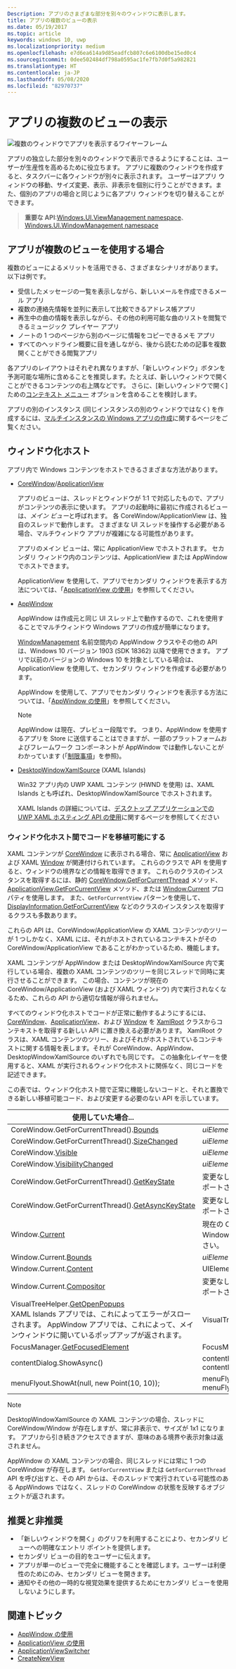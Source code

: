 ```yaml
---
Description: アプリのさまざまな部分を別々のウィンドウに表示します。
title: アプリの複数のビューの表示
ms.date: 05/19/2017
ms.topic: article
keywords: windows 10, uwp
ms.localizationpriority: medium
ms.openlocfilehash: e7d6ea614a9d85eadfcb807c6e6100dbe15ed0c4
ms.sourcegitcommit: 0dee502484df798a0595ac1fe7fb7d0f5a982821
ms.translationtype: HT
ms.contentlocale: ja-JP
ms.lasthandoff: 05/08/2020
ms.locfileid: "82970737"
---
```

# <a name="show-multiple-views-for-an-app"></a>アプリの複数のビューの表示

![複数のウィンドウでアプリを表示するワイヤーフレーム](images/multi-view.gif)

アプリの独立した部分を別々のウィンドウで表示できるようにすることは、ユーザーが生産性を高めるために役立ちます。 アプリに複数のウィンドウを作成すると、タスクバーに各ウィンドウが別々に表示されます。 ユーザーはアプリ ウィンドウの移動、サイズ変更、表示、非表示を個別に行うことができます。また、個別のアプリの場合と同じように各アプリ ウィンドウを切り替えることができます。

> **重要な API**:[Windows.UI.ViewManagement namespace](/uwp/api/windows.ui.viewmanagement)、[Windows.UI.WindowManagement namespace](/uwp/api/windows.ui.windowmanagement)

## <a name="when-should-an-app-use-multiple-views"></a>アプリが複数のビューを使用する場合

複数のビューによるメリットを活用できる、さまざまなシナリオがあります。 以下は例です。

- 受信したメッセージの一覧を表示しながら、新しいメールを作成できるメール アプリ
- 複数の連絡先情報を並列に表示して比較できるアドレス帳アプリ
- 再生中の曲の情報を表示しながら、その他の利用可能な曲のリストを閲覧できるミュージック プレイヤー アプリ
- ノートの 1 つのページから別のページに情報をコピーできるメモ アプリ
- すべてのヘッドライン概要に目を通しながら、後から読むための記事を複数開くことができる閲覧アプリ

各アプリのレイアウトはそれぞれ異なりますが、「新しいウィンドウ」ボタンを予測可能な場所に含めることを推奨します。たとえば、新しいウィンドウで開くことができるコンテンツの右上隅などです。 さらに、[新しいウィンドウで開く] ための[コンテキスト メニュー](../controls-and-patterns/menus.md) オプションを含めることを検討します。

アプリの別のインスタンス (同じインスタンスの別のウィンドウではなく) を作成するには、[マルチインスタンスの Windows アプリの作成](../../launch-resume/multi-instance-uwp.md)に関するページをご覧ください。

## <a name="windowing-hosts"></a>ウィンドウ化ホスト

アプリ内で Windows コンテンツをホストできるさまざまな方法があります。

- [CoreWindow](/uwp/api/windows.ui.core.corewindow)/[ApplicationView](/uwp/api/windows.ui.viewmanagement.applicationview)

     アプリのビューは、スレッドとウィンドウが 1:1 で対応したもので、アプリがコンテンツの表示に使います。 アプリの起動時に最初に作成されるビューは、*メイン ビュー*と呼ばれます。 各 CoreWindow/ApplicationView は、独自のスレッドで動作します。 さまざまな UI スレッドを操作する必要がある場合、マルチウィンドウ アプリが複雑になる可能性があります。

    アプリのメイン ビューは、常に ApplicationView でホストされます。 セカンダリ ウィンドウ内のコンテンツは、ApplicationView または AppWindow でホストできます。

    ApplicationView を使用して、アプリでセカンダリ ウィンドウを表示する方法については、「[ApplicationView の使用](application-view.md)」を参照してください。
- [AppWindow](/uwp/api/windows.ui.windowmanagement.appwindow)

    AppWindow は作成元と同じ UI スレッド上で動作するので、これを使用することでマルチウィンドウ Windows アプリの作成が簡単になります。

    [WindowManagement](/uwp/api/windows.ui.windowmanagement) 名前空間内の AppWindow クラスやその他の API は、Windows 10 バージョン 1903 (SDK 18362) 以降で使用できます。 アプリで以前のバージョンの Windows 10 を対象としている場合は、ApplicationView を使用して、セカンダリ ウィンドウを作成する必要があります。

    AppWindow を使用して、アプリでセカンダリ ウィンドウを表示する方法については、「[AppWindow の使用](app-window.md)」を参照してください。

    > [!NOTE]
    > AppWindow は現在、プレビュー段階です。 つまり、AppWindow を使用するアプリを Store に送信することはできますが、一部のプラットフォームおよびフレームワーク コンポーネントが AppWindow では動作しないことがわかっています (「[制限事項](/uwp/api/windows.ui.windowmanagement.appwindow#limitations)」を参照)。
- [DesktopWindowXamlSource](/uwp/api/windows.ui.xaml.hosting.desktopwindowxamlsource) (XAML Islands)

     Win32 アプリ内の UWP XAML コンテンツ (HWND を使用) は、XAML Islands とも呼ばれ、DesktopWindowXamlSource でホストされます。

    XAML Islands の詳細については、[デスクトップ アプリケーションでの UWP XAML ホスティング API の使用](/windows/apps/desktop/modernize/using-the-xaml-hosting-api)に関するページを参照してください

### <a name="make-code-portable-across-windowing-hosts"></a>ウィンドウ化ホスト間でコードを移植可能にする

XAML コンテンツが [CoreWindow](/uwp/api/windows.ui.core.corewindow) に表示される場合、常に [ApplicationView](/uwp/api/windows.ui.viewmanagement.applicationview) および XAML [Window](/uwp/api/windows.ui.xaml.window) が関連付けられています。 これらのクラスで API を使用すると、ウィンドウの境界などの情報を取得できます。 これらのクラスのインスタンスを取得するには、静的 [CoreWindow.GetForCurrentThread](/uwp/api/windows.ui.core.corewindow.getforcurrentthread) メソッド、[ApplicationView.GetForCurrentView](/uwp/api/windows.ui.viewmanagement.applicationview.getforcurrentview) メソッド、または [Window.Current](/uwp/api/windows.ui.xaml.window.current) プロパティを使用します。 また、`GetForCurrentView` パターンを使用して、[DisplayInformation.GetForCurrentView](/uwp/api/windows.graphics.display.displayinformation.getforcurrentview) などのクラスのインスタンスを取得するクラスも多数あります。

これらの API は、CoreWindow/ApplicationView の XAML コンテンツのツリーが 1 つしかなく、XAML には、それがホストされているコンテキストがその CoreWindow/ApplicationView であることがわかっているため、機能します。

XAML コンテンツが AppWindow または DesktopWindowXamlSource 内で実行している場合、複数の XAML コンテンツのツリーを同じスレッドで同時に実行させることができます。 この場合、コンテンツが現在の CoreWindow/ApplicationView (および XAML ウィンドウ) 内で実行されなくなるため、これらの API から適切な情報が得られません。

すべてのウィンドウ化ホストでコードが正常に動作するようにするには、[CoreWindow](/uwp/api/windows.ui.core.corewindow)、[ApplicationView](/uwp/api/windows.ui.viewmanagement.applicationview)、および [Window](/uwp/api/windows.ui.xaml.window) を [XamlRoot](/uwp/api/windows.ui.xaml.xamlroot) クラスからコンテキストを取得する新しい API に置き換える必要があります。
XamlRoot クラスは、XAML コンテンツのツリー、およびそれがホストされているコンテキストに関する情報を表します。それが CoreWindow、AppWindow、DesktopWindowXamlSource のいずれでも同じです。 この抽象化レイヤーを使用すると、XAML が実行されるウィンドウ化ホストに関係なく、同じコードを記述できます。

この表では、ウィンドウ化ホスト間で正常に機能しないコードと、それと置換できる新しい移植可能コード、および変更する必要のない API を示しています。

| 使用していた場合... | 置換先... |
| - | - |
| CoreWindow.GetForCurrentThread().[Bounds](/uwp/api/windows.ui.core.corewindow.bounds) | _uiElement_.XamlRoot.[Size](/uwp/api/windows.ui.xaml.xamlroot.size) |
| CoreWindow.GetForCurrentThread().[SizeChanged](/uwp/api/windows.ui.core.corewindow.sizechanged) | _uiElement_.XamlRoot.[Changed](/uwp/api/windows.ui.xaml.xamlroot.changed) |
| CoreWindow.[Visible](/uwp/api/windows.ui.core.corewindow.visible) | _uiElement_.XamlRoot.[IsHostVisible](/uwp/api/windows.ui.xaml.xamlroot.ishostvisible) |
| CoreWindow.[VisibilityChanged](/uwp/api/windows.ui.core.corewindow.visibilitychanged) | _uiElement_.XamlRoot.[Changed](/uwp/api/windows.ui.xaml.xamlroot.changed) |
| CoreWindow.GetForCurrentThread().[GetKeyState](/uwp/api/windows.ui.core.corewindow.getkeystate) | 変更なし。 これは AppWindow と DesktopWindowXamlSource でサポートされています。 |
| CoreWindow.GetForCurrentThread().[GetAsyncKeyState](/uwp/api/windows.ui.core.corewindow.getasynckeystate) | 変更なし。 これは AppWindow と DesktopWindowXamlSource でサポートされています。 |
| Window.[Current](/uwp/api/windows.ui.xaml.window.current) | 現在の CoreWindow に緊密にバインドされているメイン XAML Window オブジェクトを返します。 この表の後の「注」を参照してください。 |
| Window.Current.[Bounds](/uwp/api/windows.ui.xaml.window.bounds) | _uiElement_.XamlRoot.[Size](/uwp/api/windows.ui.xaml.xamlroot.size) |
| Window.Current.[Content](/uwp/api/windows.ui.xaml.window.content) | UIElement root =  _uiElement_.XamlRoot.[Content](/uwp/api/windows.ui.xaml.xamlroot.content) |
| Window.Current.[Compositor](/uwp/api/windows.ui.xaml.window.compositor) | 変更なし。 これは AppWindow と DesktopWindowXamlSource でサポートされています。 |
| VisualTreeHelper.[GetOpenPopups](/uwp/api/windows.ui.xaml.media.visualtreehelper.getopenpopups)<br/>XAML Islands アプリでは、これによってエラーがスローされます。 AppWindow アプリでは、これによって、メインウィンドウに開いているポップアップが返されます。 | VisualTreeHelper.[GetOpenPopupsForXamlRoot](/uwp/api/windows.ui.xaml.media.visualtreehelper.getopenpopupsforxamlroot)(_uiElement_.XamlRoot) |
| FocusManager.[GetFocusedElement](/uwp/api/windows.ui.xaml.input.focusmanager.getfocusedelement) | FocusManager.[GetFocusedElement](/uwp/api/windows.ui.xaml.input.focusmanager.getfocusedelement#Windows_UI_Xaml_Input_FocusManager_GetFocusedElement_Windows_UI_Xaml_XamlRoot_)(_uiElement_.XamlRoot) |
| contentDialog.ShowAsync() | contentDialog.[XamlRoot](/uwp/api/windows.ui.xaml.uielement.xamlroot) = _uiElement_.XamlRoot;<br/>contentDialog.ShowAsync(); |
| menuFlyout.ShowAt(null, new Point(10, 10)); | menuFlyout.[XamlRoot](/uwp/api/windows.ui.xaml.controls.primitives.flyoutbase.xamlroot) = _uiElement_.XamlRoot;<br/>menuFlyout.ShowAt(null, new Point(10, 10)); |

> [!NOTE]
> DesktopWindowXamlSource の XAML コンテンツの場合、スレッドに CoreWindow/Window が存在しますが、常に非表示で、サイズが 1x1 になります。 アプリから引き続きアクセスできますが、意味のある境界や表示対象は返されません。
>
>AppWindow の XAML コンテンツの場合、同じスレッドには常に 1 つの CoreWindow が存在します。 `GetForCurrentView` または `GetForCurrentThread` API を呼び出すと、その API からは、そのスレッドで実行されている可能性のある AppWindows ではなく、スレッドの CoreWindow の状態を反映するオブジェクトが返されます。


## <a name="dos-and-donts"></a>推奨と非推奨

- 「新しいウィンドウを開く」のグリフを利用することにより、セカンダリ ビューへの明確なエントリ ポイントを提供します。
- セカンダリ ビューの目的をユーザーに伝えます。
- アプリが単一のビューで完全に機能することを確認します。ユーザーは利便性のためにのみ、セカンダリ ビューを開きます。
- 通知やその他の一時的な視覚効果を提供するためにセカンダリ ビューを使用しないようにします。

## <a name="related-topics"></a>関連トピック

- [AppWindow の使用](app-window.md)
- [ApplicationView の使用](application-view.md)
- [ApplicationViewSwitcher](https://docs.microsoft.com/uwp/api/Windows.UI.ViewManagement.ApplicationViewSwitcher)
- [CreateNewView](https://docs.microsoft.com/uwp/api/windows.applicationmodel.core.coreapplication.createnewview)
